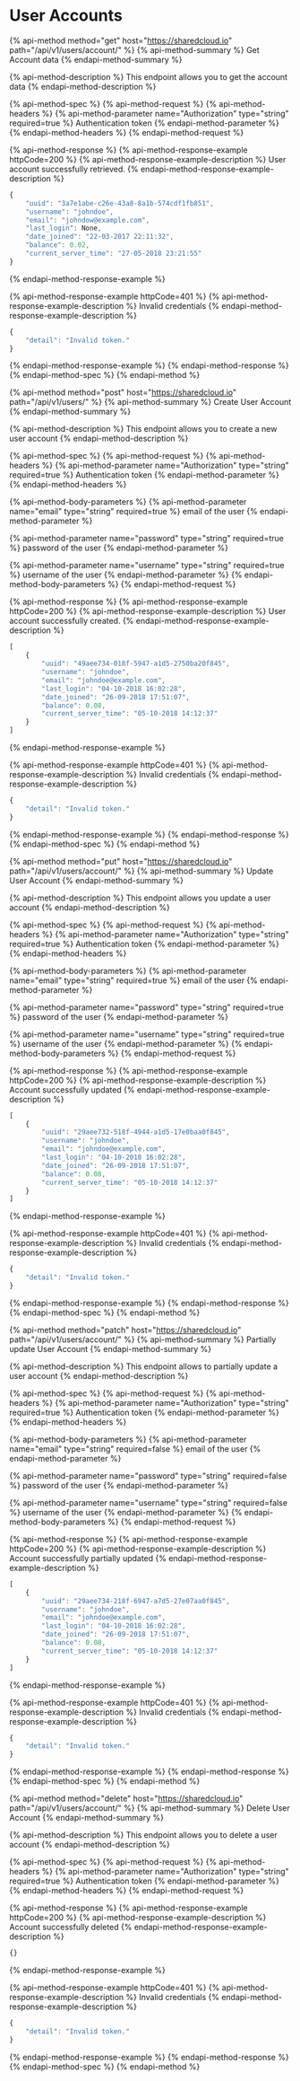 # User Accounts

{% api-method method="get" host="https://sharedcloud.io" path="/api/v1/users/account/" %}
{% api-method-summary %}
Get Account data
{% endapi-method-summary %}

{% api-method-description %}
This endpoint allows you to get the account data
{% endapi-method-description %}

{% api-method-spec %}
{% api-method-request %}
{% api-method-headers %}
{% api-method-parameter name="Authorization" type="string" required=true %}
 Authentication token
{% endapi-method-parameter %}
{% endapi-method-headers %}
{% endapi-method-request %}

{% api-method-response %}
{% api-method-response-example httpCode=200 %}
{% api-method-response-example-description %}
User account successfully retrieved.
{% endapi-method-response-example-description %}

```javascript
{
    "uuid": "3a7e1abe-c26e-43a8-8a1b-574cdf1fb851",
    "username": "johndoe",
    "email": "johndow@example.com",
    "last_login": None,
    "date_joined": "22-03-2017 22:11:32",
    "balance": 0.02,
    "current_server_time": "27-05-2018 23:21:55"
}
```
{% endapi-method-response-example %}

{% api-method-response-example httpCode=401 %}
{% api-method-response-example-description %}
Invalid credentials
{% endapi-method-response-example-description %}

```javascript
{
    "detail": "Invalid token."
}
```
{% endapi-method-response-example %}
{% endapi-method-response %}
{% endapi-method-spec %}
{% endapi-method %}

{% api-method method="post" host="https://sharedcloud.io" path="/api/v1/users/" %}
{% api-method-summary %}
Create User Account
{% endapi-method-summary %}

{% api-method-description %}
This endpoint allows you to create a new user account
{% endapi-method-description %}

{% api-method-spec %}
{% api-method-request %}
{% api-method-headers %}
{% api-method-parameter name="Authorization" type="string" required=true %}
Authentication token
{% endapi-method-parameter %}
{% endapi-method-headers %}

{% api-method-body-parameters %}
{% api-method-parameter name="email" type="string" required=true %}
email of the user
{% endapi-method-parameter %}

{% api-method-parameter name="password" type="string" required=true %}
password of the user
{% endapi-method-parameter %}

{% api-method-parameter name="username" type="string" required=true %}
username of the user
{% endapi-method-parameter %}
{% endapi-method-body-parameters %}
{% endapi-method-request %}

{% api-method-response %}
{% api-method-response-example httpCode=200 %}
{% api-method-response-example-description %}
User account successfully created.
{% endapi-method-response-example-description %}

```javascript
[
    {
        "uuid": "49aee734-018f-5947-a1d5-2750ba20f845",
        "username": "johndoe",
        "email": "johndoe@example.com",
        "last_login": "04-10-2018 16:02:28",
        "date_joined": "26-09-2018 17:51:07",
        "balance": 0.08,
        "current_server_time": "05-10-2018 14:12:37"
    }
]
```
{% endapi-method-response-example %}

{% api-method-response-example httpCode=401 %}
{% api-method-response-example-description %}
Invalid credentials
{% endapi-method-response-example-description %}

```javascript
{
    "detail": "Invalid token."
}
```
{% endapi-method-response-example %}
{% endapi-method-response %}
{% endapi-method-spec %}
{% endapi-method %}

{% api-method method="put" host="https://sharedcloud.io" path="/api/v1/users/account/" %}
{% api-method-summary %}
Update User Account
{% endapi-method-summary %}

{% api-method-description %}
This endpoint allows you update a user account
{% endapi-method-description %}

{% api-method-spec %}
{% api-method-request %}
{% api-method-headers %}
{% api-method-parameter name="Authorization" type="string" required=true %}
Authentication token
{% endapi-method-parameter %}
{% endapi-method-headers %}

{% api-method-body-parameters %}
{% api-method-parameter name="email" type="string" required=true %}
email of the user
{% endapi-method-parameter %}

{% api-method-parameter name="password" type="string" required=true %}
password of the user
{% endapi-method-parameter %}

{% api-method-parameter name="username" type="string" required=true %}
username of the user
{% endapi-method-parameter %}
{% endapi-method-body-parameters %}
{% endapi-method-request %}

{% api-method-response %}
{% api-method-response-example httpCode=200 %}
{% api-method-response-example-description %}
Account successfully updated
{% endapi-method-response-example-description %}

```javascript
[
    {
        "uuid": "29aee732-518f-4944-a1d5-17e0baa0f845",
        "username": "johndoe",
        "email": "johndoe@example.com",
        "last_login": "04-10-2018 16:02:28",
        "date_joined": "26-09-2018 17:51:07",
        "balance": 0.08,
        "current_server_time": "05-10-2018 14:12:37"
    }
]
```
{% endapi-method-response-example %}

{% api-method-response-example httpCode=401 %}
{% api-method-response-example-description %}
Invalid credentials
{% endapi-method-response-example-description %}

```javascript
{
    "detail": "Invalid token."
}
```
{% endapi-method-response-example %}
{% endapi-method-response %}
{% endapi-method-spec %}
{% endapi-method %}

{% api-method method="patch" host="https://sharedcloud.io" path="/api/v1/users/account/" %}
{% api-method-summary %}
Partially update User Account
{% endapi-method-summary %}

{% api-method-description %}
This endpoint allows to partially update a user account
{% endapi-method-description %}

{% api-method-spec %}
{% api-method-request %}
{% api-method-headers %}
{% api-method-parameter name="Authorization" type="string" required=true %}
Authentication token
{% endapi-method-parameter %}
{% endapi-method-headers %}

{% api-method-body-parameters %}
{% api-method-parameter name="email" type="string" required=false %}
email of the user
{% endapi-method-parameter %}

{% api-method-parameter name="password" type="string" required=false %}
password of the user
{% endapi-method-parameter %}

{% api-method-parameter name="username" type="string" required=false %}
username of the user
{% endapi-method-parameter %}
{% endapi-method-body-parameters %}
{% endapi-method-request %}

{% api-method-response %}
{% api-method-response-example httpCode=200 %}
{% api-method-response-example-description %}
Account successfully partially updated
{% endapi-method-response-example-description %}

```javascript
[
    {
        "uuid": "29aee734-218f-6947-a7d5-27e07aa0f845",
        "username": "johndoe",
        "email": "johndoe@example.com",
        "last_login": "04-10-2018 16:02:28",
        "date_joined": "26-09-2018 17:51:07",
        "balance": 0.08,
        "current_server_time": "05-10-2018 14:12:37"
    }
]
```
{% endapi-method-response-example %}

{% api-method-response-example httpCode=401 %}
{% api-method-response-example-description %}
Invalid credentials
{% endapi-method-response-example-description %}

```javascript
{
    "detail": "Invalid token."
}
```
{% endapi-method-response-example %}
{% endapi-method-response %}
{% endapi-method-spec %}
{% endapi-method %}

{% api-method method="delete" host="https://sharedcloud.io" path="/api/v1/users/account/" %}
{% api-method-summary %}
Delete User Account
{% endapi-method-summary %}

{% api-method-description %}
This endpoint allows you to delete a user account
{% endapi-method-description %}

{% api-method-spec %}
{% api-method-request %}
{% api-method-headers %}
{% api-method-parameter name="Authorization" type="string" required=true %}
Authentication token
{% endapi-method-parameter %}
{% endapi-method-headers %}
{% endapi-method-request %}

{% api-method-response %}
{% api-method-response-example httpCode=200 %}
{% api-method-response-example-description %}
Account successfully deleted
{% endapi-method-response-example-description %}

```javascript
{}
```
{% endapi-method-response-example %}

{% api-method-response-example httpCode=401 %}
{% api-method-response-example-description %}
Invalid credentials
{% endapi-method-response-example-description %}

```javascript
{
    "detail": "Invalid token."
}
```
{% endapi-method-response-example %}
{% endapi-method-response %}
{% endapi-method-spec %}
{% endapi-method %}



